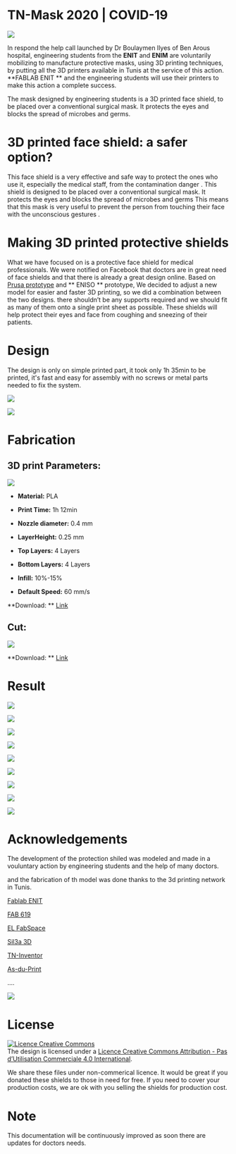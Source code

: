 # TN-Mask 2020 | COVID-19 

![](../master/images/1.jpg)

In respond the help call launched by Dr Boulaymen Ilyes of  Ben Arous hospital, engineering students from the **ENIT** and **ENIM** are voluntarily mobilizing to manufacture protective masks, using 3D printing techniques, by putting all the 3D printers available in Tunis at the service of this action. 
**FABLAB ENIT ** and the engineering students will use their printers to make this action a complete success.

The mask designed by engineering students is a 3D printed face shield, to be placed over a conventional surgical mask. It protects the eyes and blocks the spread of microbes and germs.

# 3D printed face shield: a safer option?

This face shield is a very effective and safe way to protect the ones who use it, especially the medical staff, from the contamination danger .
This shield is designed to be placed over a conventional surgical mask. It protects the eyes and blocks the spread of microbes and germs
This means that this mask is very useful to prevent the person from touching their face with the unconscious gestures .

# Making 3D printed protective shields

What we have focused on is a protective face shield for medical professionals. We were notified on Facebook that doctors are in great need of face shields and that there is already a great design online. Based on [Prusa prototype](https://www.prusaprinters.org/prints/25857-prusa-protective-face-shield-rc2) and ** ENISO ** prototype, We decided to adjust a new model for easier and faster 3D printing, so we did a combination between the two designs. there shouldn’t be any supports required and we should fit as many of them onto a single print sheet as possible.
These shields will help protect their eyes and face from coughing and sneezing of their patients.

# Design

The design is only on simple printed part, it took only 1h 35min to be printed, it's fast and easy for assembly with no screws or metal parts needed to fix the system.


![](../master/images/12.jpg)


![](../master/images/13.jpg)





# Fabrication

## 3D print Parameters:

![](../master/images/10.JPG)


* **Material:** PLA


* **Print Time:** 1h 12min


* **Nozzle diameter:** 0.4 mm


* **LayerHeight:** 0.25 mm


* **Top Layers:** 4 Layers


* **Bottom Layers:** 4 Layers


* **Infill:** 10%-15%


* **Default Speed:** 60 mm/s

**Download: ** [Link](https://github.com/FAB619/Protection-Mask--COVID-19/tree/master/Files)


## Cut: 

![](../master/images/11.JPG)

**Download: ** [Link](https://github.com/FAB619/Protection-Mask--COVID-19/tree/master/Files)





# Result


![](../master/images/14.jpg)

![](../master/images/8.jpg)


![](../master/images/7.jpg)


![](../master/images/9.jpg)


![](../master/images/2.jpg)


![](../master/images/3.jpg)


![](../master/images/4.jpg)


![](../master/images/6.jpg)


![](../master/images/5.jpg)






# Acknowledgements

The development of the protection shiled was modeled and made in a vouluntary action by engineering students and the help of many doctors.

and the fabrication of th model was done thanks to the 3d printing network in Tunis. 

[Fablab ENIT](https://www.facebook.com/FabLabENIT/)

[FAB 619](https://www.facebook.com/fab619/)

[EL FabSpace](https://www.facebook.com/elfabspace)

[Sil3a 3D](https://www.facebook.com/SIL3A.3D/?comment_id=Y29tbWVudDoxMDk4MzEzMDA1OTIxMDRfMTExNTQ3ODMwNDIwNDUx)

[TN-Inventor](https://www.facebook.com/TnInventor/photos/a.1088165851384957/1152772364924305/?type=1&theater)

[As-du-Print](https://www.facebook.com/AsDuPrint3D/)


....

![](../master/images/logos.JPG)


# License 

<a rel="license" href="http://creativecommons.org/licenses/by-nc/4.0/"><img alt="Licence Creative Commons" style="border-width:0" src="https://i.creativecommons.org/l/by-nc/4.0/88x31.png" /></a><br />The design is licensed under a <a rel="license" href="http://creativecommons.org/licenses/by-nc/4.0/">Licence Creative Commons Attribution - Pas d’Utilisation Commerciale 4.0 International</a>.

We share these files under non-commerical licence. It would be great if you donated these shields to those in need for free. If you need to cover your production costs, we are ok with you selling the shields for production cost.

# Note 
This documentation will be continuously improved as soon there are updates for doctors needs.
